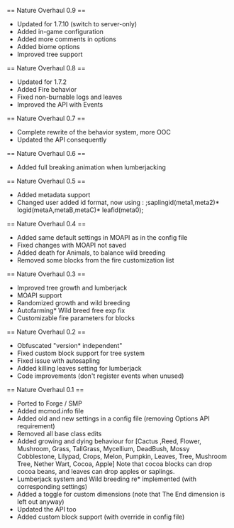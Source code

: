 == Nature Overhaul 0.9 ==
* Updated for 1.7.10 (switch to server-only)
* Added in-game configuration
* Added more comments in options
* Added biome options
* Improved tree support

== Nature Overhaul 0.8 ==
* Updated for 1.7.2
* Added Fire behavior
* Fixed non-burnable logs and leaves
* Improved the API with Events

== Nature Overhaul 0.7 ==
* Complete rewrite of the behavior system, more OOC
* Updated the API consequently

== Nature Overhaul 0.6 ==
* Added full breaking animation when lumberjacking

== Nature Overhaul 0.5 ==
* Added metadata support
* Changed user added id format, now using : ;saplingid(meta1,meta2)* logid(metaA,metaB,metaC)* leafid(meta0);

== Nature Overhaul 0.4 ==
* Added same default settings in MOAPI as in the config file
* Fixed changes with MOAPI not saved
* Added death for Animals, to balance wild breeding
* Removed some blocks from the fire customization list

== Nature Overhaul 0.3 ==
* Improved tree growth and lumberjack
* MOAPI support
* Randomized growth and wild breeding
* Autofarming* Wild breed free exp fix
* Customizable fire parameters for blocks

== Nature Overhaul 0.2 ==
* Obfuscated "version* independent"
* Fixed custom block support for tree system
* Fixed issue with autosapling
* Added killing leaves setting for lumberjack
* Code improvements (don't register events when unused)

== Nature Overhaul 0.1 ==
* Ported to Forge / SMP
* Added mcmod.info file
* Added old and new settings in a config file (removing Options API requirement)
* Removed all base class edits
* Added growing and dying behaviour for [Cactus ,Reed, Flower, Mushroom, Grass, TallGrass, Mycellium, DeadBush, Mossy Cobblestone, Lilypad, Crops, Melon, Pumpkin, Leaves, Tree, Mushroom Tree, Nether Wart, Cocoa, Apple]
Note that cocoa blocks can drop cocoa beans, and leaves can drop apples or saplings.
* Lumberjack system and Wild breeding re* implemented (with corresponding settings)
* Added a toggle for custom dimensions (note that The End dimension is left out anyway)
* Updated the API too
* Added custom block support (with override in config file)
